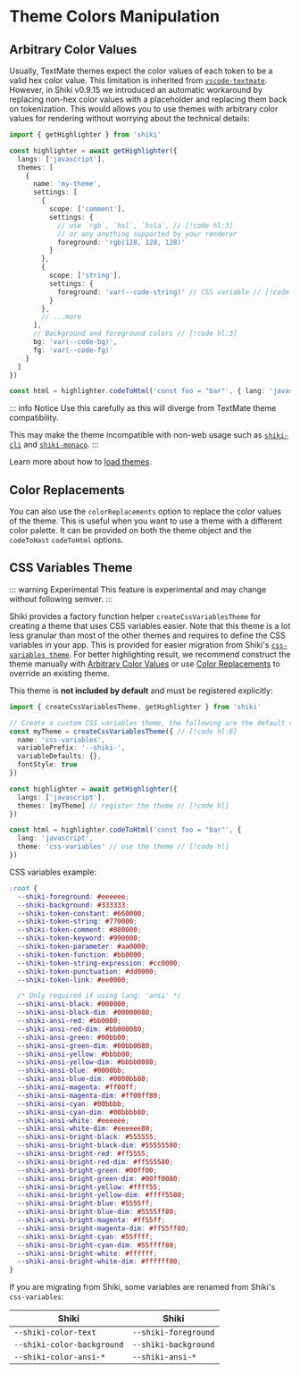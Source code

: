 # Theme Colors Manipulation

## Arbitrary Color Values

Usually, TextMate themes expect the color values of each token to be a valid hex color value. This limitation is inherited from [`vscode-textmate`](https://github.com/microsoft/vscode-textmate). However, in Shiki v0.9.15 we introduced an automatic workaround by replacing non-hex color values with a placeholder and replacing them back on tokenization. This would allows you to use themes with arbitrary color values for rendering without worrying about the technical details:

```ts twoslash
import { getHighlighter } from 'shiki'

const highlighter = await getHighlighter({
  langs: ['javascript'],
  themes: [
    {
      name: 'my-theme',
      settings: [
        {
          scope: ['comment'],
          settings: {
            // use `rgb`, `hsl`, `hsla`, // [!code hl:3]
            // or any anything supported by your renderer
            foreground: 'rgb(128, 128, 128)'
          }
        },
        {
          scope: ['string'],
          settings: {
            foreground: 'var(--code-string)' // CSS variable // [!code hl:1]
          }
        },
        // ...more
      ],
      // Background and foreground colors // [!code hl:3]
      bg: 'var(--code-bg)',
      fg: 'var(--code-fg)'
    }
  ]
})

const html = highlighter.codeToHtml('const foo = "bar"', { lang: 'javascript', theme: 'my-theme' })
```

::: info Notice
Use this carefully as this will diverge from TextMate theme compatibility.

This may make the theme incompatible with non-web usage such as [`shiki-cli`](/packages/cli) and [`shiki-monaco`](/packages/monaco).
:::

Learn more about how to [load themes](./load-theme).

## Color Replacements

You can also use the `colorReplacements` option to replace the color values of the theme. This is useful when you want to use a theme with a different color palette. It can be provided on both the theme object and the `codeToHast` `codeToHtml` options.

## CSS Variables Theme

::: warning Experimental
This feature is experimental and may change without following semver.
:::

Shiki provides a factory function helper `createCssVariablesTheme` for creating a theme that uses CSS variables easier. Note that this theme is a lot less granular than most of the other themes and requires to define the CSS variables in your app. This is provided for easier migration from Shiki's [`css-variables theme`](https://github.com/shikijs/shiki/blob/main/docs/themes.md#theming-with-css-variables). For better highlighting result, we recommend construct the theme manually with [Arbitrary Color Values](#arbitrary-color-values) or use [Color Replacements](#color-replacements) to override an existing theme.

This theme is **not included by default** and must be registered explicitly:

```ts twoslash
import { createCssVariablesTheme, getHighlighter } from 'shiki'

// Create a custom CSS variables theme, the following are the default values
const myTheme = createCssVariablesTheme({ // [!code hl:6]
  name: 'css-variables',
  variablePrefix: '--shiki-',
  variableDefaults: {},
  fontStyle: true
})

const highlighter = await getHighlighter({
  langs: ['javascript'],
  themes: [myTheme] // register the theme // [!code hl]
})

const html = highlighter.codeToHtml('const foo = "bar"', {
  lang: 'javascript',
  theme: 'css-variables' // use the theme // [!code hl]
})
```

CSS variables example:

```css
:root {
  --shiki-foreground: #eeeeee;
  --shiki-background: #333333;
  --shiki-token-constant: #660000;
  --shiki-token-string: #770000;
  --shiki-token-comment: #880000;
  --shiki-token-keyword: #990000;
  --shiki-token-parameter: #aa0000;
  --shiki-token-function: #bb0000;
  --shiki-token-string-expression: #cc0000;
  --shiki-token-punctuation: #dd0000;
  --shiki-token-link: #ee0000;

  /* Only required if using lang: 'ansi' */
  --shiki-ansi-black: #000000;
  --shiki-ansi-black-dim: #00000080;
  --shiki-ansi-red: #bb0000;
  --shiki-ansi-red-dim: #bb000080;
  --shiki-ansi-green: #00bb00;
  --shiki-ansi-green-dim: #00bb0080;
  --shiki-ansi-yellow: #bbbb00;
  --shiki-ansi-yellow-dim: #bbbb0080;
  --shiki-ansi-blue: #0000bb;
  --shiki-ansi-blue-dim: #0000bb80;
  --shiki-ansi-magenta: #ff00ff;
  --shiki-ansi-magenta-dim: #ff00ff80;
  --shiki-ansi-cyan: #00bbbb;
  --shiki-ansi-cyan-dim: #00bbbb80;
  --shiki-ansi-white: #eeeeee;
  --shiki-ansi-white-dim: #eeeeee80;
  --shiki-ansi-bright-black: #555555;
  --shiki-ansi-bright-black-dim: #55555580;
  --shiki-ansi-bright-red: #ff5555;
  --shiki-ansi-bright-red-dim: #ff555580;
  --shiki-ansi-bright-green: #00ff00;
  --shiki-ansi-bright-green-dim: #00ff0080;
  --shiki-ansi-bright-yellow: #ffff55;
  --shiki-ansi-bright-yellow-dim: #ffff5580;
  --shiki-ansi-bright-blue: #5555ff;
  --shiki-ansi-bright-blue-dim: #5555ff80;
  --shiki-ansi-bright-magenta: #ff55ff;
  --shiki-ansi-bright-magenta-dim: #ff55ff80;
  --shiki-ansi-bright-cyan: #55ffff;
  --shiki-ansi-bright-cyan-dim: #55ffff80;
  --shiki-ansi-bright-white: #ffffff;
  --shiki-ansi-bright-white-dim: #ffffff80;
}
```

If you are migrating from Shiki, some variables are renamed from Shiki's `css-variables`:

| Shiki                      | Shiki              |
| -------------------------- | -------------------- |
| `--shiki-color-text`       | `--shiki-foreground` |
| `--shiki-color-background` | `--shiki-background` |
| `--shiki-color-ansi-*`     | `--shiki-ansi-*`     |
